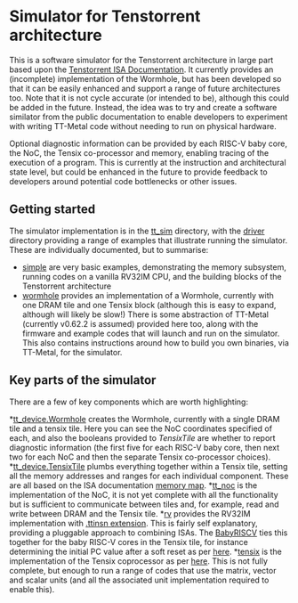 # Simulator for Tenstorrent architecture

This is a software simulator for the Tenstorrent architecture in large part based upon the [Tenstorrent ISA Documentation](https://github.com/tenstorrent/tt-isa-documentation/tree/main). It currently provides an (incomplete) implementation of the Wormhole, but has been developed so that it can be easily enhanced and support a range of future architectures too. Note that it is not cycle accurate (or intended to be), although this could be added in the future. Instead, the idea was to try and create a software similator from the public documentation to enable developers to experiment with writing TT-Metal code without needing to run on physical hardware.

Optional diagnostic information can be provided by each RISC-V baby core, the NoC, the Tensix co-processor and memory, enabling tracing of the execution of a program. This is currently at the instruction and architectural state level, but could be enhanced in the future to provide feedback to developers around potential code bottlenecks or other issues.

## Getting started

The simulator implementation is in the [tt_sim](https://github.com/mesham/tt-sim/tree/main/tt_sim) directory, with the [driver](https://github.com/mesham/tt-sim/tree/main/driver) directory providing a range of examples that illustrate running the simulator. These are individually documented, but to summarise:

* [simple](https://github.com/mesham/tt-sim/tree/main/driver/simple) are very basic examples, demonstrating the memory subsystem, running codes on a vanilla RV32IM CPU, and the building blocks of the Tenstorrent architecture
* [wormhole](https://github.com/mesham/tt-sim/tree/main/driver/wormhole) provides an implementation of a Wormhole, currently with one DRAM tile and one Tensix block (although this is easy to expand, although will likely be slow!) There is some abstraction of TT-Metal (currently v0.62.2 is assumed) provided here too, along with the firmware and example codes that will launch and run on the simulator. This also contains instructions around how to build you own binaries, via TT-Metal, for the simulator.

## Key parts of the simulator

There are a few of key components which are worth highlighting:

*[tt_device.Wormhole](https://github.com/mesham/tt-sim/blob/93da242e8a1a26160afaca43b0772bebc88b9171/tt_sim/device/tt_device.py#L111) creates the Wormhole, currently with a single DRAM tile and a tensix tile. Here you can see the NoC coordinates specified of each, and also the booleans provided to _TensixTile_ are whether to report diagnostic information (the first five for each RISC-V baby core, then next two for each NoC and then the separate Tensix co-processor choices). 
*[tt_device.TensixTile](https://github.com/mesham/tt-sim/blob/93da242e8a1a26160afaca43b0772bebc88b9171/tt_sim/device/tt_device.py#L186) plumbs everything together within a Tensix tile, setting all the memory addresses and ranges for each individual component. These are all based on the ISA documentation [memory map](https://github.com/tenstorrent/tt-isa-documentation/blob/main/WormholeB0/TensixTile/BabyRISCV/README.md). 
*[tt_noc](https://github.com/mesham/tt-sim/blob/main/tt_sim/network/tt_noc.py) is the implementation of the NoC, it is not yet complete with all the functionality but is sufficient to communicate between tiles and, for example, read and write between DRAM and the Tensix tile.
*[rv](https://github.com/mesham/tt-sim/tree/main/tt_sim/pe/rv) provides the RV32IM implementation with [.ttinsn extension](https://github.com/tenstorrent/tt-isa-documentation/blob/main/WormholeB0/TensixTile/BabyRISCV/PushTensixInstruction.md#ttinsn-instruction-set-extension). This is fairly self explanatory, providing a pluggable approach to combining ISAs. The [BabyRISCV](https://github.com/mesham/tt-sim/blob/main/tt_sim/pe/rv/babyriscv.py) ties this together for the baby RISC-V cores in the Tensix tile, for instance determining the initial PC value after a soft reset as per [here](https://github.com/tenstorrent/tt-isa-documentation/blob/main/WormholeB0/TensixTile/SoftReset.md).
*[tensix](https://github.com/mesham/tt-sim/tree/main/tt_sim/pe/tensix) is the implementation of the Tensix coprocessor as per [here](https://github.com/tenstorrent/tt-isa-documentation/tree/main/WormholeB0/TensixTile/TensixCoprocessor). This is not fully complete, but enough to run a range of codes that use the matrix, vector and scalar units (and all the associated unit implementation required to enable this). 
